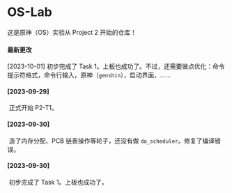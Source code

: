 # OS-Lab

这是原神（OS）实验从 Project 2 开始的仓库！

#### 最新更改

[2023-10-01] 初步完成了 Task 1。上板也成功了。不过，还需要做点优化：命令提示符格式，命令行输入，原神（`genshin`），启动界面，……

#### [2023-09-29]

​	正式开始 P2-T1。

#### [2023-09-30]

​	造了内存分配、PCB 链表操作等轮子，还没有做 `do_scheduler`。修复了编译错误。

#### [2023-09-30]

​	初步完成了 Task 1。上板也成功了。

